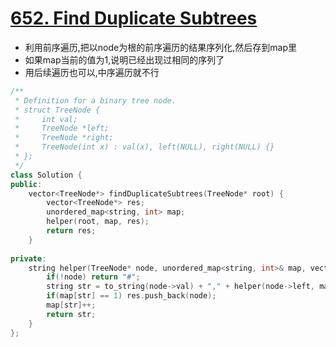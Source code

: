 # [652. Find Duplicate Subtrees](https://leetcode.com/problems/find-duplicate-subtrees/description/)
* 利用前序遍历,把以node为根的前序遍历的结果序列化,然后存到map里
* 如果map当前的值为1,说明已经出现过相同的序列了
* 用后续遍历也可以,中序遍历就不行

```c++
/**
 * Definition for a binary tree node.
 * struct TreeNode {
 *     int val; 
 *     TreeNode *left;
 *     TreeNode *right;
 *     TreeNode(int x) : val(x), left(NULL), right(NULL) {}
 * };
 */
class Solution {
public:
    vector<TreeNode*> findDuplicateSubtrees(TreeNode* root) {
        vector<TreeNode*> res;
        unordered_map<string, int> map;
        helper(root, map, res);
        return res;
    }
    
private:
    string helper(TreeNode* node, unordered_map<string, int>& map, vector<TreeNode*>& res){
        if(!node) return "#";
        string str = to_string(node->val) + "," + helper(node->left, map, res) + "," + helper(node->right, map, res);
        if(map[str] == 1) res.push_back(node);
        map[str]++;
        return str;
    }
};
```
